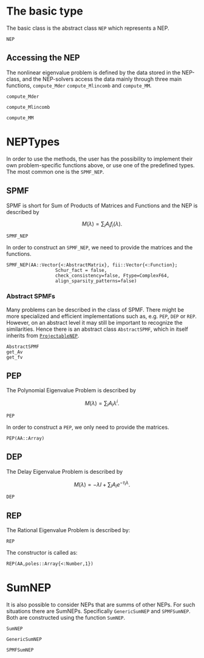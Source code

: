 # The basic type

The basic class is the abstract class `NEP` which represents
a NEP.

```@docs
NEP
```

## Accessing the NEP

The nonlinear eigenvalue problem is defined by the data
stored in the NEP-class, and the NEP-solvers access
the data mainly through three main functions, `compute_Mder`
`compute_Mlincomb` and `compute_MM`.

```@docs
compute_Mder
```
```@docs
compute_Mlincomb
```

```@docs
compute_MM
```


# NEPTypes

In order to use the methods,
the user has the possibility to implement their own
problem-specific functions above, or use one of the predefined
types. The most common one is the `SPMF_NEP`.

## SPMF
SPMF is short for Sum of Products of Matrices and Functions and the NEP is described by
```math
M(λ) = \sum_{i} A_i f_i(λ).
```

```@docs
SPMF_NEP
```

In order to construct an `SPMF_NEP`, we need to provide
the matrices and the functions.

```@docs
SPMF_NEP(AA::Vector{<:AbstractMatrix}, fii::Vector{<:Function};
                  Schur_fact = false,
                  check_consistency=false, Ftype=ComplexF64,
                  align_sparsity_patterns=false)
```

### Abstract SPMFs
Many problems can be described in the class of SPMF.
There might be more specialized and efficient implementations such as, e.g. `PEP`, `DEP` or `REP`.
However, on an abstract level it may still be important to recognize the similarities.
Hence there is an abstract class `AbstractSPMF`, which in itself inherits from [`ProjectableNEP`](transformations.md#NonlinearEigenproblems.NEPTypes.ProjectableNEP).
```@docs
AbstractSPMF
get_Av
get_fv
```


## PEP
The Polynomial Eigenvalue Problem is described by
```math
M(λ) = \sum_{i} A_i λ^i.
```

```@docs
PEP
```

In order to construct a `PEP`, we only need to provide
the matrices.

```@docs
PEP(AA::Array)
```


## DEP
The Delay Eigenvalue Problem is described by
```math
M(λ) = -λI + \sum_{i} A_i e^{-τ_i λ}.
```

```@docs
DEP
```

## REP
The Rational Eigenvalue Problem is described by:

```@docs
REP
```
The constructor is called as:

```@docs
REP(AA,poles::Array{<:Number,1})
```


# SumNEP
It is also possible to consider NEPs that are summs of other NEPs. For such situations
there are SumNEPs. Specifically `GenericSumNEP` and `SPMFSumNEP`. Both are constructed using
the function `SumNEP`.

```@docs
SumNEP
```
```@docs
GenericSumNEP
```
```@docs
SPMFSumNEP
```
